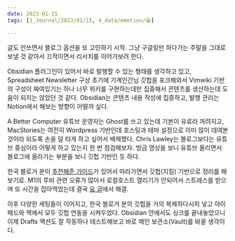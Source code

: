 ```yaml
---
date: 2023-01-15
tags: [1_Journal/2023/01/15, 4_data/emotion/😁]

---
```


글도 안쓰면서 블로그 옵션을 또 고민하기 시작. 그냥 구글링만 하다가는 주말을 그대로 보낼 것 같아서 끄적이면서 리서치를 이어가보려 한다. 

Obsidian 플러그인이 있어서 바로 발행할 수 있는 형태를 생각하고 있고, Spreadsheet Newsletter 구상 초기에 기계인간님 깃헙을 포크해와서 Vimwiki 기반의 구성이 짜여있기는 하나 너무 위키를 구현하는데만 집중해서 콘텐츠를 생산하는데 도움이 되지는 않았던 것 같다. Obsidian는 콘텐츠 내용 작성에 집중하고, 발행 관리는 Notion에서 해보는 방향이 어떨까 싶다.

A Better Computer 유튜브 운영자는 Ghost를 쓰고 있는데 기본이 유료라 꺼려지고, MacStories는 여전히 Wordpress 기반인데 호스팅과 테마 설정으로 이미 많이 데여본 것이라 되도록 손을 덜 타게 하고 싶어서 배제했다. Chris Lawley는 블로그보다는 유튜브 중심이라 어떻게 하고 있는지 한 번 점검해보자. 방금 영상을 보니 유튜브 올리면서 블로그에 올라가는 부분을 보니 깃헙 기반인 듯 하다.

한국 블로거 분이 [추천해준 가이드](https://digital-garden.jonghoon.blog/my%20digital%20garden)가 있어서 따라가면서 깃헙(지킬) 기반으로 정리를 해보기로. M1의 루비 관련 오류가 많아서 로컬호스트 열리기가 안되어서 스트레스를 받으며 또 시간을 잡아먹었는데 결국 [요 글](https://jjunohj.github.io/blog/github-io-errors/)에서 해결.

이후 다양한 세팅들이 이어지고, 한국 블로거 분의 깃헙을 거의 복제하다시피 넣고 아이패드와 맥에서 모두 깃헙 연동을 시켜두었다. Obsidian 안에서도 싱크를 끝내놓았으니 이제 Drafts 액션도 잘 작동하나 테스트해보고 바로 메인 보관소(Vault)를 바꿀 생각이다.

